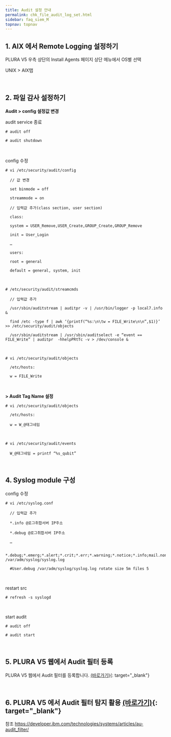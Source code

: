 ```yaml
---
title: Audit 설정 안내
permalink: chk_file_audit_log_set.html
sidebar: faq_siem_M
topnav: topnav
---
```


## 1. AIX 에서 Remote Logging 설정하기

PLURA V5 우측 상단의 Install Agents 페이지 상단 메뉴에서 OS별 선택

 UNIX > AIX탭
 
 <br />

## 2. 파일 감사 설정하기

**Audit > config 설정값 변경**

 audit service 종료

`# audit off`

`# audit shutdown`

<br />

 config 수정

`# vi /etc/security/audit/config`

      // 값 변경

      set binmode = off

      streammode = on

      // 입력값 추가(class section, user section)

      class:

      system = USER_Remove,USER_Create,GROUP_Create,GROUP_Remove

      init = User_Login

      …

      users:

      root = general

      default = general, system, init

<br />

`# /etc/security/audit/streamcmds`

      // 입력값 추가

      /usr/sbin/auditstream | auditpr -v | /usr/bin/logger -p local7.info &

      find /etc -type f | awk ‘{printf(“%s:\n\tw = FILE_Write\n\n”,$1)}’ >> /etc/security/audit/objects

      /usr/sbin/auditstream | /usr/sbin/auditselect -e “event == FILE_Write” | auditpr  -hhelpPRtTc -v > /dev/console &

<br />

`# vi /etc/security/audit/objects`

      /etc/hosts:

      w = FILE_Write

<br />

**> Audit Tag Name 설정**

`# vi /etc/security/audit/objects`

      /etc/hosts:

      w = W_@태그네임

<br />

`# vi /etc/security/audit/events`

      W_@태그네임 = printf “%s_qubit”

<br />

## 4. Syslog module 구성

 config 수정

`# vi /etc/syslog.conf `

      // 입력값 추가

      *.info @로그취합서버 IP주소

      *.debug @로그취합서버 IP주소

      …

      *.debug;*.emerg;*.alert;*.crit;*.err;*.warning;*.notice;*.info;mail.none;auth.none  /var/adm/syslog/syslog.log

      #User.debug /var/adm/syslog/syslog.log rotate size 5m files 5

<br />

 restart src

`# refresh -s syslogd`

<br />

 start audit

`# audit off`

`# audit start`

<br />

## 5. PLURA V5 웹에서 Audit 필터 등록

PLURA V5 웹에서 Audit 필터를 등록합니다. [(바로가기)](https://qubitsec.github.io/f_regi_audit.html){: target="_blank"}

<br />

## 6. PLURA V5 에서 Audit 필터 탐지 활용 [(바로가기)](https://qubitsec.github.io/aix_hack_using_audit.html){: target="_blank"}

 

참조
https://developer.ibm.com/technologies/systems/articles/au-audit_filter/